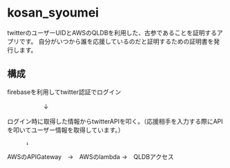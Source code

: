 # kosan_syoumei

twitterのユーザーUIDとAWSのQLDBを利用した、古参であることを証明するアプリです。
自分がいつから誰を応援しているのだと証明するための証明書を発行します。

## 構成

firebaseを利用してtwitter認証でログイン

　　　　　　↓

ログイン時に取得した情報からtwitterAPIを叩く。（応援相手を入力する際にAPIを叩いてユーザー情報を取得しています。）

          ↓

AWSのAPIGateway　→　AWSのlambda →　QLDBアクセス
